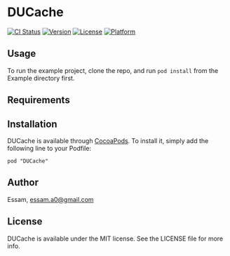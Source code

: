 # DUCache

[![CI Status](http://img.shields.io/travis/Essam/DUCache.svg?style=flat)](https://travis-ci.org/Essam/DUCache)
[![Version](https://img.shields.io/cocoapods/v/DUCache.svg?style=flat)](http://cocoadocs.org/docsets/DUCache)
[![License](https://img.shields.io/cocoapods/l/DUCache.svg?style=flat)](http://cocoadocs.org/docsets/DUCache)
[![Platform](https://img.shields.io/cocoapods/p/DUCache.svg?style=flat)](http://cocoadocs.org/docsets/DUCache)

## Usage

To run the example project, clone the repo, and run `pod install` from the Example directory first.

## Requirements

## Installation

DUCache is available through [CocoaPods](http://cocoapods.org). To install
it, simply add the following line to your Podfile:

    pod "DUCache"

## Author

Essam, essam.a0@gmail.com

## License

DUCache is available under the MIT license. See the LICENSE file for more info.

